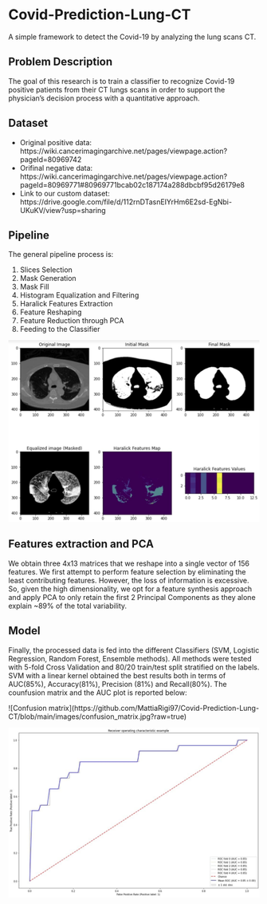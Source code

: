 # Covid-Prediction-Lung-CT
A simple framework to detect the Covid-19 by analyzing the lung scans CT.

<h2>Problem Description</h2>
The goal of this research is to train a classifier to recognize Covid-19 positive patients from their CT lungs scans in order to support the physician’s decision process with a quantitative approach.

<h2>Dataset</h2>
<ul>
<li> Original positive data: https://wiki.cancerimagingarchive.net/pages/viewpage.action?pageId=80969742 </li>
<li> Orifinal negative data: https://wiki.cancerimagingarchive.net/pages/viewpage.action?pageId=80969771#80969771bcab02c187174a288dbcbf95d26179e8 </li>
<li> Link to our custom dataset: https://drive.google.com/file/d/112rnDTasnEIYrHm6E2sd-EgNbi-UKuKV/view?usp=sharing </li>
</ul>

<h2>Pipeline</h2>
The general pipeline process is:
<p><ol>
<li> Slices Selection </li>
<li> Mask Generation </li>
<li> Mask Fill </li>
<li> Histogram Equalization and Filtering </li>
<li> Haralick Features Extraction </li>
<li> Feature Reshaping </li>
<li> Feature Reduction through PCA </li>
<li> Feeding to the Classifier </li>
</ol></p>

![Pipeline image](https://github.com/MattiaRigi97/Covid-Prediction-Lung-CT/blob/main/images/pipeline.jpg?raw=true)

<h2>Features extraction and PCA</h2>
We obtain three 4x13 matrices that we reshape into a single vector of 156 features. We first attempt to perform feature selection by eliminating the least contributing features. However, the loss of information is excessive. So, given the high dimensionality, we opt for a feature synthesis approach and apply PCA to only retain the first 2 Principal Components as they alone explain ~89% of the total variability.

<h2>Model</h2>
Finally, the processed data is fed into the different Classifiers (SVM, Logistic Regression, Random Forest, Ensemble methods). All methods were tested with 5-fold Cross Validation and 80/20 train/test split stratified on the labels. SVM with a linear kernel obtained the best results both in terms of AUC(85%), Accuracy(81%), Precision (81%) and Recall(80%). The counfusion matrix and the AUC plot is reported below: <br />

<p> 
![Confusion matrix](https://github.com/MattiaRigi97/Covid-Prediction-Lung-CT/blob/main/images/confusion_matrix.jpg?raw=true) 
</p>

![AUC](https://github.com/MattiaRigi97/Covid-Prediction-Lung-CT/blob/main/images/AUC.jpg?raw=true) </p>

